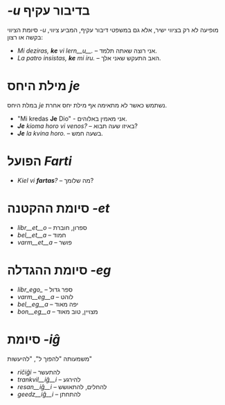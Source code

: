 # *-u* בדיבור עקיף

סיומת הציווי *-u* מופיעה לא רק בציווי ישיר, אלא גם במשפטי דיבור עקיף, המביע ציווי, בקשה או רצון:

- *Mi deziras, __ke__ vi lern__u__.* – אני רוצה שאתה תלמד.
- *La patro insistas, __ke__ mi iru.* – האב התעקש שאני אלך. 
 
# מילת היחס *je*

במלת היחס *je* נשתמש כאשר לא מתאימה אף מילת יחס אחרת.

- "Mi kredas __Je__ Dio" - אני מאמין באלוהים.
- *__Je__ kioma horo vi venos?* – באיזו שעה תבוא?
- *__Je__ la kvina horo.* – בשעה חמש.
 

# הפועל *Farti*

- *Kiel vi __fartas__?* – מה שלומך?


# סיומת ההקטנה *-et*

- *libr__et__o* – ספרון, חוברת
- *bel__et__a*  – חמוד
- *varm__et__a* – פושר
 

# סיומת ההגדלה *-eg*

- *libr_ego_*    – ספר גדול
- *varm__eg__a*  – לוהט
- *bel__eg__a*   – יפה מאוד
- *bon__eg__a*   – מצויין, טוב מאוד
 

# סיומת  *-iĝ*

משמעותה "להפוך ל", "להיעשות"
- *riĉiĝi*          – להתעשר
- *trankvil__iĝ__i* – להירגע
- *resan__iĝ__i*    – להחלים, להתאושש
- *geedz__iĝ__i*    – להתחתן
 

